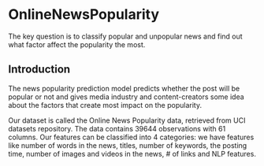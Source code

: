# OnlineNewsPopularity

The key question is to classify popular and unpopular news and find out what factor affect the popularity the most.

## Introduction

The news popularity prediction model predicts whether the post will be popular or not and gives media industry and content-creators some idea about the factors that create most impact on the popularity.
 
Our dataset is called the Online News Popularity data, retrieved from UCI datasets repository. The data contains 39644 observations with 61 columns. Our features can be classified into 4 categories: we have features like number of words in the news, titles, number of keywords, the posting time, number of images and videos in the news, # of links and NLP features. 